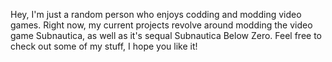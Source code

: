 Hey, I'm just a random person who enjoys codding and modding video games.
Right now, my current projects revolve around modding the video game Subnautica, as well as it's sequal Subnautica Below Zero.
Feel free to check out some of my stuff, I hope you like it!
